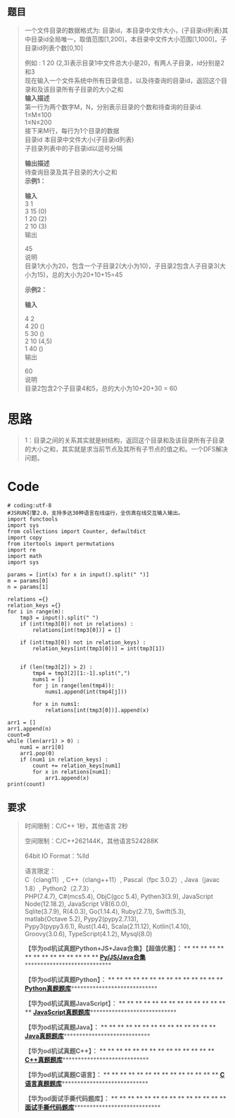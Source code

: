 ## 题目

> 一个文件目录的数据格式为:
> 目录id，本目录中文件大小，(子目录id列表)其中目录id全局唯一，取值范围[1,200]，本目录中文件大小范围[1,1000]，子目录id列表个数[0,10]
>
> 例如 : 1 20 (2,3)表示目录1中文件总大小是20，有两人子目录，id分别是2和3  
>  现在输入一个文件系统中所有日录信息，以及待查询的目录id，返回这个目录和及该目录所有子目录的大小之和  
>  **输入描述**  
>  第一行为两个数字M，N，分别表示目录的个数和待查询的目录id.  
>  1≤M≤100  
>  1≤N≤200  
>  接下来M行，每行为1个目录的数据  
>  目录id 本目录中文件大小(子目录id列表)  
>  子目录列表中的子目录id以逗号分隔
>
> **输出描述**  
>  待查询目录及其子目录的大小之和  
>  **示例1：**
>
> **输入**  
>  3 1  
>  3 15 (0)  
>  1 20 (2)  
>  2 10 (3)  
>  输出
>
> 45  
>  说明  
>  目录1大小为20，包含一个子目录2(大小为10)，子目录2包含人子目录3(大小为15)，总的大小为20+10+15=45
>
> **示例2：**
>
> **输入**
>
> 4 2  
>  4 20 ()  
>  5 30 ()  
>  2 10 (4,5)  
>  1 40 ()  
>  输出
>
> 60  
>  说明  
>  目录2包含2个子目录4和5，总的大小为10+20+30 = 60

# 思路

> 1：目录之间的关系其实就是树结构，返回这个目录和及该目录所有子目录的大小之和，其实就是求当前节点及其所有子节点的值之和。一个DFS解决问题。

# Code

    
    
    # coding:utf-8
    #JSRUN引擎2.0，支持多达30种语言在线运行，全仿真在线交互输入输出。 
    import functools
    import sys
    from collections import Counter, defaultdict
    import copy
    from itertools import permutations
    import re
    import math
    import sys
    
    params = [int(x) for x in input().split(" ")]
    m = params[0]
    n = params[1]
    
    relations ={}
    relation_keys ={}
    for i in range(m):
        tmp3 = input().split(" ")
        if (int(tmp3[0]) not in relations) :
            relations[int(tmp3[0])] = []
        
        if (int(tmp3[0]) not in relation_keys) :
            relation_keys[int(tmp3[0])] = int(tmp3[1])
        
    
        if (len(tmp3[2]) > 2) :
            tmp4 = tmp3[2][1:-1].split(",")
            nums1 = []
            for j in range(len(tmp4)):  
                nums1.append(int(tmp4[j]))
            
            for x in nums1:
                relations[int(tmp3[0])].append(x)
    
    arr1 = []
    arr1.append(n)
    count=0
    while (len(arr1) > 0) :
        num1 = arr1[0]
        arr1.pop(0)
        if (num1 in relation_keys) :
            count += relation_keys[num1]
            for x in relations[num1]:
                arr1.append(x)
    print(count)

## 要求

> 时间限制：C/C++ 1秒，其他语言 2秒
>
> 空间限制：C/C++262144K，其他语言524288K
>
> 64bit IO Format：%lld
>
> 语言限定：  
>  C（clang11）, C++（clang++11）, Pascal（fpc 3.0.2）, Java（javac 1.8）,
> Python2（2.7.3）,  
>  PHP(7.4.7), C#(mcs5.4), ObjC(gcc 5.4), Pythen3(3.9), JavaScript
> Node(12.18.2), JavaScript V8(6.0.0),  
>  Sqlite(3.7.9), R(4.0.3), Go(1.14.4), Ruby(2.7.1), Swift(5.3), matlab(Octave
> 5.2), Pypy2(pypy2.7.13),  
>  Pypy3(pypy3.6.1), Rust(1.44), Scala(2.11.12), Kotlin(1.4.10),
> Groovy(3.0.6), TypeScript(4.1.2), Mysql(8.0)
>
> **【华为od机试真题Python+JS+Java合集】【超值优惠】： ** ** ** ** ** ** ** ** ** ** ** ** **
> ** **[Py/JS/Java合集](https://blog.csdn.net/misayaaaaa/category_12258991.html
> "Py/JS/Java合集")********************************
>
> **【华为od机试真题Python】： ** ** ** ** ** ** ** ** ** ** ** ** ** **
> **[Python真题题库](https://blog.csdn.net/misayaaaaa/category_12111005.html
> "Python真题题库")********************************
>
> **【华为od机试真题JavaScript】： ** ** ** ** ** ** ** ** ** ** ** ** ** **
> **[JavaScript真题题库](https://blog.csdn.net/misayaaaaa/category_12199270.html
> "JavaScript真题题库")********************************
>
> **【华为od机试真题Java】： ** ** ** ** ** ** ** ** ** ** ** ** ** **
> **[Java真题题库](https://blog.csdn.net/misayaaaaa/category_12111006.html
> "Java真题题库")********************************
>
> **【华为od机试真题C++】： ** ** ** ** ** ** ** ** ** ** ** ** ** **
> **[C++真题题库](https://blog.csdn.net/misayaaaaa/category_12036814.html
> "C++真题题库")********************************
>
> **【华为od机试真题C语言】： ** ** ** ** ** ** ** ** ** ** ** ** ** **
> **[C语言真题题库](https://blog.csdn.net/misayaaaaa/category_12217917.html
> "C语言真题题库")********************************
>
> **【华为od面试手撕代码题库】： ** ** ** ** ** ** ** ** ** ** ** ** ** **
> **[面试手撕代码题库](https://renjie.blog.csdn.net/article/details/130419388
> "面试手撕代码题库")********************************

